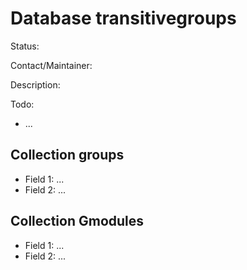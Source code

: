 # Database transitivegroups

Status:

Contact/Maintainer:

Description:

Todo:
* ...


## Collection groups
* Field 1: ...
* Field 2: ...

## Collection Gmodules
* Field 1: ...
* Field 2: ...

